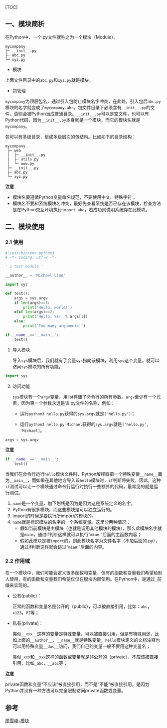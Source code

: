 [TOC]

## 一、模块简析

在Python中，一个.py文件就称之为一个模块（Module）。

```
mycompany
├─ __init__.py
├─ abc.py
└─ xyz.py
```

- 模块

上面文件目录中的`abc.py`和`xyz.py`就是模块。

- 包管理

`mycompany`为顶层包名，通过引入包防止模块名字冲突，在此处，引入包后`abc.py`模块的名字就变成了`mycompany.abc`。包文件目录下必须含有`__init__.py`的文件，否则会被Python当成普通目录。`__init__.py`可以是空文件，也可以有Python代码，因为`__init__.py`本身就是一个模块，而它的模块名就是`mycompany`。

包可以有多级目录，组成多级层次的包结构。比如如下的目录结构：

```ascii
mycompany
 ├─ web
 │  ├─ __init__.py
 │  ├─ utils.py
 │  └─ www.py
 ├─ __init__.py
 ├─ abc.py
 └─ xyz.py
```

**注意**

- 模块名要遵循Python变量命名规范，不要使用中文、特殊字符；
- 模块名不要和系统模块名冲突，最好先查看系统是否已存在该模块，检查方法是在Python交互环境执行`import abc`，若成功则说明系统存在此模块。



## 二、模块使用

### 2.1 使用

```python
#!/usr/bin/env python3
# -*- coding: utf-8 -*-

' a test module '

__author__ = 'Michael Liao'

import sys

def test():
    args = sys.argv
    if len(args)==1:
        print('Hello, world!')
    elif len(args)==2:
        print('Hello, %s!' % args[1])
    else:
        print('Too many arguments!')

if __name__=='__main__':
    test()
```

1. 导入模块

   导入`sys`模块后，我们就有了变量`sys`指向该模块，利用`sys`这个变量，就可以访问`sys`模块的所有功能。

```python
import sys
```

2. 访问功能

   `sys`模块有一个`argv`变量，用list存储了命令行的所有参数。`argv`至少有一个元素，因为第一个参数永远是该.py文件的名称，例如：

   - 运行`python3 hello.py`获得的`sys.argv`就是`['hello.py']`；

   - 运行`python3 hello.py Michael`获得的`sys.argv`就是`['hello.py', 'Michael]`。

```python
args = sys.argv
```

**注意**

```python
if __name__=='__main__':
    test()
```

当我们在命令行运行`hello`模块文件时，Python解释器把一个特殊变量`__name__`置为`__main__`，而如果在其他地方导入该`hello`模块时，`if`判断将失败，因此，这种`if`测试可以让一个模块通过命令行运行时执行一些额外的代码，最常见的就是运行测试。

1. `name`是一个变量，加下划线是因为是因为这是系统定义的名字。
2. Python有很多模块，而这些模块是可以独立运行的。
3. import的时候是要执行所import的模块的。
4. `name`就是标识模块的名字的一个系统变量。这里分两种情况：
   - 假如当前模块是主模块（也就是调用其他模块的模块），那么此模块名字就是`main`，通过if判断这样就可以执行“`mian`:”后面的主函数内容；
   - 假如此模块是被`import`的，则此模块名字为文件名字（不加后面的.py），通过if判断这样就会跳过“`mian`:”后面的内容。



### 2.2 作用域

在一个模块中，我们可能会定义很多函数和变量，但有的函数和变量我们希望给别人使用，有的函数和变量我们希望仅仅在模块内部使用。在Python中，是通过`_`前缀来实现的。

- 公有(public)：

  正常的函数和变量名是公开的（public），可以被直接引用，比如：`abc`，`x123`，`PI`等；

- 私有(private)：

  类似`__xxx__`这样的变量是特殊变量，可以被直接引用，但是有特殊用途，比如上面的`__author__`，`__name__`就是特殊变量，`hello`模块定义的文档注释也可以用特殊变量`__doc__`访问，我们自己的变量一般不要用这种变量名；

  类似`_xxx`和`__xxx`这样的函数或变量就是非公开的（private），不应该被直接引用，比如`_abc`，`__abc`等；

**注意**

private函数和变量“不应该”被直接引用，而不是“不能”被直接引用，是因为Python并没有一种方法可以完全限制访问private函数或变量。



## 参考

[廖雪峰-模块](https://www.liaoxuefeng.com/wiki/0014316089557264a6b348958f449949df42a6d3a2e542c000/0014318447437605e90206e261744c08630a836851f5183000)